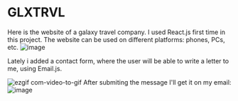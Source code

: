 # GLXTRVL
Here is the website of a galaxy travel company. 
I used React.js first time in this project. The website can be used on different platforms: phones, PCs, etc.
![image](https://user-images.githubusercontent.com/122612827/232420744-49893596-d069-4199-946e-0b2398b38481.png)

Lately i added a contact form, where the user will be able to write a letter to me, using Email.js.


![ezgif com-video-to-gif](https://user-images.githubusercontent.com/122612827/232424580-a40d93ab-74f2-41d9-a8ac-6d644ce90193.gif)
After submiting the message I'll get it on my email:
![image](https://user-images.githubusercontent.com/122612827/232424714-a797b9d9-b794-4f0f-8d86-e3900eec6bee.png)



